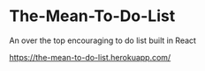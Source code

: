 # The-Mean-To-Do-List
An over the top encouraging to do list built in React

https://the-mean-to-do-list.herokuapp.com/
